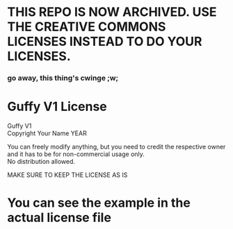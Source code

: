 # THIS REPO IS NOW ARCHIVED. USE THE CREATIVE COMMONS LICENSES INSTEAD TO DO YOUR LICENSES.
### go away, this thing's cwinge ;w;

# Guffy V1 License

Guffy V1\
Copyright Your Name YEAR

You can freely modify anything, but you need to credit the respective owner and it has to be for non-commercial usage only.\
No distribution allowed.

MAKE SURE TO KEEP THE LICENSE AS IS

# You can see the example in the actual license file

